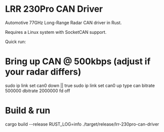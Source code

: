 # LRR 230Pro CAN Driver
Automotive 77GHz Long-Range Radar CAN driver in Rust.

Requires a Linux system with SocketCAN support.

Quick run: 
# Bring up CAN @ 500kbps (adjust if your radar differs)
sudo ip link set can0 down || true
sudo ip link set can0 up type can bitrate 500000 dbitrate 2000000 fd off

# Build & run
cargo build --release
RUST_LOG=info ./target/release/lrr-230pro-can-driver